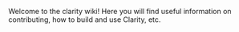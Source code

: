 Welcome to the clarity wiki! Here you will find useful information on contributing, how to build and use Clarity, etc.
